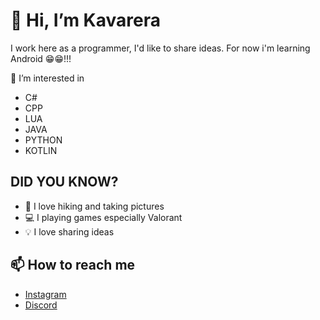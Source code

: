 # 👋 Hi, I’m Kavarera

I work here as a programmer, I'd like to share ideas. For now i'm learning Android 😁😁!!! 

👀 I’m interested in
- C#
- CPP
- LUA
- JAVA
- PYTHON
- KOTLIN

## DID YOU KNOW?
- 🌄 I love hiking and taking pictures
- 💻 I playing games especially Valorant
- 💡 I love sharing ideas
    
## 📫 How to reach me
- [Instagram](https://www.instagram.com/r_kavarera)
- [Discord](https://discord.gg/PAJXv8x2)

<!---
Kavarera/Kavarera is a ✨ special ✨ repository because its `README.md` (this file) appears on your GitHub profile.
You can click the Preview link to take a look at your changes.
--->
